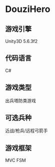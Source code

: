 # DouziHero

## 游戏引擎
Unity3D 5.6.3f2
## 代码语言
C#
## 游戏类型
出兵塔防类游戏
## 可选兵种
近战/枪兵/远程弓箭手
## 游戏框架
MVC
FSM
